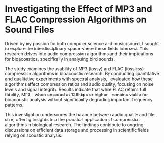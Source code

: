 # Investigating the Effect of MP3 and FLAC Compression Algorithms on Sound Files
Driven by my passion for both computer science and music/sound, I sought to explore the interdisciplinary space where these fields intersect. This research delves into audio compression algorithms and their implications for bioacoustics, specifically in analyzing bird sounds.

The study examines the usability of MP3 (lossy) and FLAC (lossless) compression algorithms in bioacoustic research. By conducting quantitative and qualitative experiments with spectral analysis, I evaluated how these algorithms affect compression ratios and audio quality, focusing on noise levels and signal integrity. Results indicate that while FLAC retains full fidelity, MP3—when encoded at 128kbps or higher—remains viable for bioacoustic analysis without significantly degrading important frequency patterns.

This investigation underscores the balance between audio quality and file size, offering insights into the practical application of compression algorithms in biological research. The findings contribute to ongoing discussions on efficient data storage and processing in scientific fields relying on acoustic analysis.

